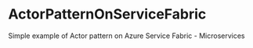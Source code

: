 # ActorPatternOnServiceFabric
Simple example of Actor pattern on Azure Service Fabric - Microservices
